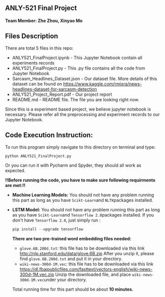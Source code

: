 ## ANLY-521 Final Project

#### Team Member: Zhe Zhou, Xinyao Mo



## Files  Description
There are total 5 files in this repo:
* ANLY521_FinalProject.ipynb	-	This Jupyter Notebook contain all experiments records
* ANLY521_FinalProject.py 	-	This .py file contains all the code from  Jupyter Notebook
* Sarcasm_Headlines_Dataset.json	-	Our dataset file. More details of this dataset can be found on https://www.kaggle.com/rmisra/news-headlines-dataset-for-sarcasm-detection
* ANLY521_Project_Report.pdf	-	Our project report
* README.md	-	README file. The file you are looking right now.

Since this is a experiment based project, we believe jupyter notebook is necessary. Please refer all the preprocessing and experiment records to our Jupyter Notebook.


## Code Execution Instruction:

To run this program simply navigate to this directory on terminal and type:
  ```python
  python ANLY521_FinalProject.py
  ```
Or you can run it with Pycharm and Spyder, they should all work as expected.

**!!Before running the code, you have to make sure following requirments are met:!!**

* **Machine Learning Models:**  You should not have any problem running this part as long as you have `Scikt-Learn`and `NLTK`packages installed. 

* **LSTM Model:**  You should not have any problem running this part as long as you have `Scikt-Learn`and `Tensorflow 2.0`packages installed. If you don't have `Tensorflow 2.0`, just simply run :

  ```python
  pip install --upgrade tensorflow
  ```
  **There are two pre-trained word embedding files needed:**

  * `glove.6B.200d.txt`: this file has to be downloaded via this link http://nlp.stanford.edu/data/glove.6B.zip After you unzip it, please find `glove.6B.200d.txt` and put it in your directory.
  * `wiki-news-300d-1M.vec`: this file has to be downloaded via this link  https://dl.fbaipublicfiles.com/fasttext/vectors-english/wiki-news-300d-1M.vec.zip  Unzip the downloaded file, and place `wiki-news-300d-1M.vec`under your directory.

  

  Total running time for this part should be about **10 minutes**.

  

  

  
